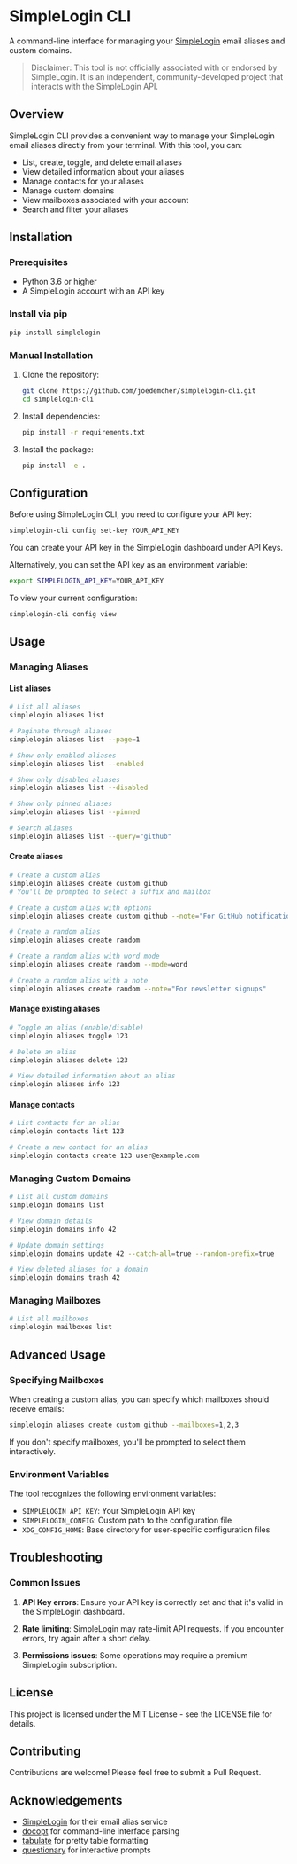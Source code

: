 # SimpleLogin CLI

A command-line interface for managing your [SimpleLogin](https://simplelogin.io/) email aliases and custom domains.

> Disclaimer: This tool is not officially associated with or endorsed by SimpleLogin. It is an independent, community-developed project that interacts with the SimpleLogin API.

## Overview

SimpleLogin CLI provides a convenient way to manage your SimpleLogin email aliases directly from your terminal. With this tool, you can:

- List, create, toggle, and delete email aliases
- View detailed information about your aliases
- Manage contacts for your aliases
- Manage custom domains 
- View mailboxes associated with your account
- Search and filter your aliases

## Installation

### Prerequisites

- Python 3.6 or higher
- A SimpleLogin account with an API key

### Install via pip

```bash
pip install simplelogin
```

### Manual Installation

1. Clone the repository:
   ```bash
   git clone https://github.com/joedemcher/simplelogin-cli.git
   cd simplelogin-cli
   ```

2. Install dependencies:
   ```bash
   pip install -r requirements.txt
   ```

3. Install the package:
   ```bash
   pip install -e .
   ```

## Configuration

Before using SimpleLogin CLI, you need to configure your API key:

```bash
simplelogin-cli config set-key YOUR_API_KEY
```

You can create your API key in the SimpleLogin dashboard under API Keys.

Alternatively, you can set the API key as an environment variable:

```bash
export SIMPLELOGIN_API_KEY=YOUR_API_KEY
```

To view your current configuration:

```bash
simplelogin-cli config view
```

## Usage

### Managing Aliases

#### List aliases

```bash
# List all aliases
simplelogin aliases list

# Paginate through aliases
simplelogin aliases list --page=1

# Show only enabled aliases
simplelogin aliases list --enabled

# Show only disabled aliases
simplelogin aliases list --disabled

# Show only pinned aliases
simplelogin aliases list --pinned

# Search aliases
simplelogin aliases list --query="github"
```

#### Create aliases

```bash
# Create a custom alias
simplelogin aliases create custom github
# You'll be prompted to select a suffix and mailbox

# Create a custom alias with options
simplelogin aliases create custom github --note="For GitHub notifications" --name="GitHub"

# Create a random alias
simplelogin aliases create random

# Create a random alias with word mode
simplelogin aliases create random --mode=word

# Create a random alias with a note
simplelogin aliases create random --note="For newsletter signups"
```

#### Manage existing aliases

```bash
# Toggle an alias (enable/disable)
simplelogin aliases toggle 123

# Delete an alias
simplelogin aliases delete 123

# View detailed information about an alias
simplelogin aliases info 123
```

#### Manage contacts

```bash
# List contacts for an alias
simplelogin contacts list 123

# Create a new contact for an alias
simplelogin contacts create 123 user@example.com
```

### Managing Custom Domains

```bash
# List all custom domains
simplelogin domains list

# View domain details
simplelogin domains info 42

# Update domain settings
simplelogin domains update 42 --catch-all=true --random-prefix=true

# View deleted aliases for a domain
simplelogin domains trash 42
```

### Managing Mailboxes

```bash
# List all mailboxes
simplelogin mailboxes list
```

## Advanced Usage

### Specifying Mailboxes

When creating a custom alias, you can specify which mailboxes should receive emails:

```bash
simplelogin aliases create custom github --mailboxes=1,2,3
```

If you don't specify mailboxes, you'll be prompted to select them interactively.

### Environment Variables

The tool recognizes the following environment variables:

- `SIMPLELOGIN_API_KEY`: Your SimpleLogin API key
- `SIMPLELOGIN_CONFIG`: Custom path to the configuration file
- `XDG_CONFIG_HOME`: Base directory for user-specific configuration files

## Troubleshooting

### Common Issues

1. **API Key errors**: Ensure your API key is correctly set and that it's valid in the SimpleLogin dashboard.

2. **Rate limiting**: SimpleLogin may rate-limit API requests. If you encounter errors, try again after a short delay.

3. **Permissions issues**: Some operations may require a premium SimpleLogin subscription.

## License

This project is licensed under the MIT License - see the LICENSE file for details.

## Contributing

Contributions are welcome! Please feel free to submit a Pull Request.

## Acknowledgements

- [SimpleLogin](https://simplelogin.io/) for their email alias service
- [docopt](http://docopt.org/) for command-line interface parsing
- [tabulate](https://github.com/astanin/python-tabulate) for pretty table formatting
- [questionary](https://github.com/tmbo/questionary) for interactive prompts
